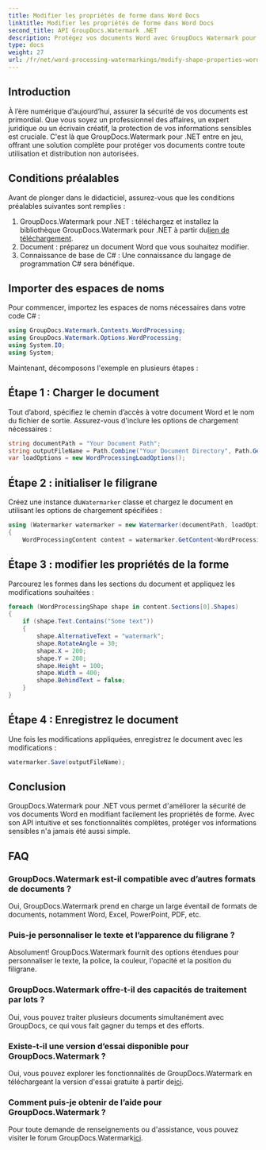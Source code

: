 ```yaml
---
title: Modifier les propriétés de forme dans Word Docs
linktitle: Modifier les propriétés de forme dans Word Docs
second_title: API GroupDocs.Watermark .NET
description: Protégez vos documents Word avec GroupDocs Watermark pour .NET. Modifiez facilement les propriétés de forme pour une sécurité renforcée.
type: docs
weight: 27
url: /fr/net/word-processing-watermarkings/modify-shape-properties-word-docs/
---
```

## Introduction
À l’ère numérique d’aujourd’hui, assurer la sécurité de vos documents est primordial. Que vous soyez un professionnel des affaires, un expert juridique ou un écrivain créatif, la protection de vos informations sensibles est cruciale. C'est là que GroupDocs.Watermark pour .NET entre en jeu, offrant une solution complète pour protéger vos documents contre toute utilisation et distribution non autorisées.
## Conditions préalables
Avant de plonger dans le didacticiel, assurez-vous que les conditions préalables suivantes sont remplies :
1.  GroupDocs.Watermark pour .NET : téléchargez et installez la bibliothèque GroupDocs.Watermark pour .NET à partir du[lien de téléchargement](https://releases.groupdocs.com/Watermark/net/).
2. Document : préparez un document Word que vous souhaitez modifier.
3. Connaissance de base de C# : Une connaissance du langage de programmation C# sera bénéfique.

## Importer des espaces de noms
Pour commencer, importez les espaces de noms nécessaires dans votre code C# :
```csharp
using GroupDocs.Watermark.Contents.WordProcessing;
using GroupDocs.Watermark.Options.WordProcessing;
using System.IO;
using System;
```
Maintenant, décomposons l'exemple en plusieurs étapes :
## Étape 1 : Charger le document
Tout d’abord, spécifiez le chemin d’accès à votre document Word et le nom du fichier de sortie. Assurez-vous d'inclure les options de chargement nécessaires :
```csharp
string documentPath = "Your Document Path";
string outputFileName = Path.Combine("Your Document Directory", Path.GetFileName(documentPath));
var loadOptions = new WordProcessingLoadOptions();
```
## Étape 2 : initialiser le filigrane
Créez une instance du`Watermarker` classe et chargez le document en utilisant les options de chargement spécifiées :
```csharp
using (Watermarker watermarker = new Watermarker(documentPath, loadOptions))
{
    WordProcessingContent content = watermarker.GetContent<WordProcessingContent>();
```
## Étape 3 : modifier les propriétés de la forme
Parcourez les formes dans les sections du document et appliquez les modifications souhaitées :
```csharp
foreach (WordProcessingShape shape in content.Sections[0].Shapes)
{
    if (shape.Text.Contains("Some text"))
    {
        shape.AlternativeText = "watermark";
        shape.RotateAngle = 30;
        shape.X = 200;
        shape.Y = 200;
        shape.Height = 100;
        shape.Width = 400;
        shape.BehindText = false;
    }
}
```
## Étape 4 : Enregistrez le document
Une fois les modifications appliquées, enregistrez le document avec les modifications :
```csharp
watermarker.Save(outputFileName);
```
## Conclusion
GroupDocs.Watermark pour .NET vous permet d'améliorer la sécurité de vos documents Word en modifiant facilement les propriétés de forme. Avec son API intuitive et ses fonctionnalités complètes, protéger vos informations sensibles n'a jamais été aussi simple.

## FAQ
### GroupDocs.Watermark est-il compatible avec d’autres formats de documents ?
Oui, GroupDocs.Watermark prend en charge un large éventail de formats de documents, notamment Word, Excel, PowerPoint, PDF, etc.
### Puis-je personnaliser le texte et l’apparence du filigrane ?
Absolument! GroupDocs.Watermark fournit des options étendues pour personnaliser le texte, la police, la couleur, l'opacité et la position du filigrane.
### GroupDocs.Watermark offre-t-il des capacités de traitement par lots ?
Oui, vous pouvez traiter plusieurs documents simultanément avec GroupDocs, ce qui vous fait gagner du temps et des efforts.
### Existe-t-il une version d’essai disponible pour GroupDocs.Watermark ?
 Oui, vous pouvez explorer les fonctionnalités de GroupDocs.Watermark en téléchargeant la version d'essai gratuite à partir de[ici](https://releases.groupdocs.com/).
### Comment puis-je obtenir de l’aide pour GroupDocs.Watermark ?
 Pour toute demande de renseignements ou d'assistance, vous pouvez visiter le forum GroupDocs.Watermark[ici](https://forum.groupdocs.com/c/watermark/19).